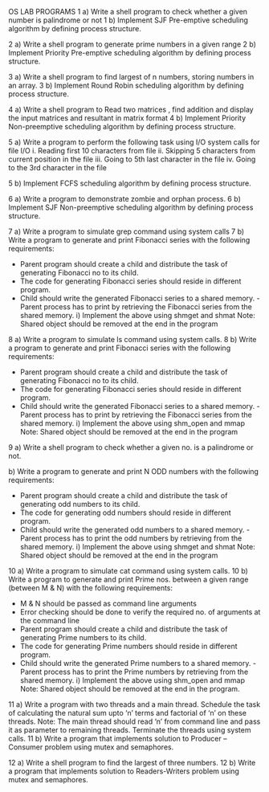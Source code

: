 OS LAB PROGRAMS
1 a)	Write a shell program to check whether a given number is palindrome or not 
1 b)	Implement SJF Pre-emptive scheduling algorithm by defining process structure. 	 

2 a)	Write a shell program to generate  prime numbers in a given range 
2 b) Implement Priority Pre-emptive scheduling algorithm by defining process structure. 	 

3 a)	Write a shell program to find largest of n numbers, storing numbers in an array. 
3 b) Implement Round Robin scheduling algorithm by defining process structure. 

4 a)	Write a shell program to Read two matrices , find addition and display the input matrices and resultant in matrix format 
4 b)	Implement Priority Non-preemptive scheduling algorithm by defining process structure. 	 

5 a) Write a program to perform the following task using I/O system calls for file I/O 
i.	Reading first 10 characters from file 
ii.	Skipping 5 characters from current position in the file 
iii.	Going to 5th  last character in the file 
iv.	Going to the 3rd character in the file 
 
5 b) Implement FCFS scheduling algorithm by defining process structure. 	

6 a)	Write a program to demonstrate zombie and orphan process. 
6 b)	Implement SJF Non-preemptive scheduling algorithm by defining process structure. 	

7 a)	Write a program to simulate grep command using system calls 
7 b)	Write a program to generate and print Fibonacci series with the following requirements: 
-	Parent program should create a child and distribute the task of generating Fibonacci no to its child. 
-	The code for generating Fibonacci series should reside in different program. 
-	Child should write the generated Fibonacci series to a shared memory.    - Parent process has to print by retrieving the Fibonacci series from the shared memory. 
i)    Implement the above using shmget and shmat 
Note: Shared object should be removed at the end in the program

8 a)	Write a program to simulate ls command using system calls. 
8 b)	Write a program to generate and print Fibonacci series with the following requirements: 
-	Parent program should create a child and distribute the task of generating Fibonacci no to its child. 
-	The code for generating Fibonacci series should reside in different program. 
-	Child should write the generated Fibonacci series to a shared memory.    - Parent process has to print by retrieving the Fibonacci series from the shared memory. 
i)    Implement the above using shm_open and mmap 
Note: Shared object should be removed at the end in the program 
 	  	
9 	a)	Write a shell program to check whether a given no. is a palindrome or not. 
 
b)	Write a program to generate and print N ODD numbers with the following requirements: 
-	Parent program should create a child and distribute the task of generating odd numbers to its child. 
-	The code for generating odd numbers should reside in different program. 
-	Child should write the generated odd numbers to a shared memory.    - Parent process has to print the odd numbers by retrieving from the shared memory. 
i)    Implement the above using shmget and shmat 
Note: Shared object should be removed at the end in the program
 
10 a)	Write a program to simulate cat command using system calls. 
10 b)	Write a program to generate and print Prime nos. between a given range (between M & N) with the following requirements: 
-	M  & N should be passed as command line arguments 
-	Error checking should be done to verify the required no. of arguments at the command line 
-	Parent program should create a child and distribute the task of generating Prime numbers to its child. 
-	The code for generating Prime numbers should reside in different program. 
-	Child should write the generated Prime numbers to a shared memory.    - Parent process has to print the Prime numbers by retrieving from the shared memory. 
i)    Implement the above using shm_open and mmap 
Note: Shared object should be removed at the end in the program.

11 a)	Write a program with two threads and a main thread. Schedule the task of calculating the natural sum upto ‘n’ terms and factorial of ‘n’ on these threads. 
Note: The main thread should read ‘n’ from command line and pass it as parameter to remaining threads. Terminate the threads using system calls. 
11 b)	Write a program that implements solution to Producer – Consumer problem using mutex and semaphores. 

12 a)	Write a shell program to find the largest of three numbers. 
12 b)	Write a program that implements solution to Readers-Writers problem using mutex and semaphores. 	
